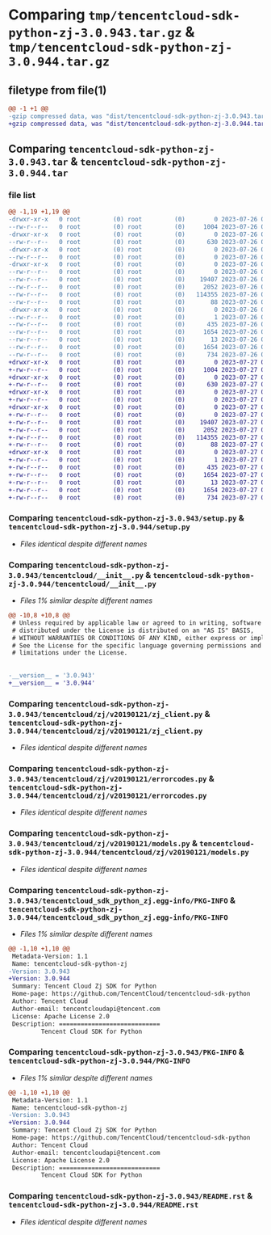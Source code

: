 # Comparing `tmp/tencentcloud-sdk-python-zj-3.0.943.tar.gz` & `tmp/tencentcloud-sdk-python-zj-3.0.944.tar.gz`

## filetype from file(1)

```diff
@@ -1 +1 @@
-gzip compressed data, was "dist/tencentcloud-sdk-python-zj-3.0.943.tar", last modified: Wed Jul 26 00:49:09 2023, max compression
+gzip compressed data, was "dist/tencentcloud-sdk-python-zj-3.0.944.tar", last modified: Thu Jul 27 02:28:32 2023, max compression
```

## Comparing `tencentcloud-sdk-python-zj-3.0.943.tar` & `tencentcloud-sdk-python-zj-3.0.944.tar`

### file list

```diff
@@ -1,19 +1,19 @@
-drwxr-xr-x   0 root         (0) root         (0)        0 2023-07-26 00:49:09.000000 tencentcloud-sdk-python-zj-3.0.943/
--rw-r--r--   0 root         (0) root         (0)     1004 2023-07-26 00:49:09.000000 tencentcloud-sdk-python-zj-3.0.943/setup.py
-drwxr-xr-x   0 root         (0) root         (0)        0 2023-07-26 00:49:09.000000 tencentcloud-sdk-python-zj-3.0.943/tencentcloud/
--rw-r--r--   0 root         (0) root         (0)      630 2023-07-26 00:49:09.000000 tencentcloud-sdk-python-zj-3.0.943/tencentcloud/__init__.py
-drwxr-xr-x   0 root         (0) root         (0)        0 2023-07-26 00:49:09.000000 tencentcloud-sdk-python-zj-3.0.943/tencentcloud/zj/
--rw-r--r--   0 root         (0) root         (0)        0 2023-07-26 00:49:09.000000 tencentcloud-sdk-python-zj-3.0.943/tencentcloud/zj/__init__.py
-drwxr-xr-x   0 root         (0) root         (0)        0 2023-07-26 00:49:09.000000 tencentcloud-sdk-python-zj-3.0.943/tencentcloud/zj/v20190121/
--rw-r--r--   0 root         (0) root         (0)        0 2023-07-26 00:49:09.000000 tencentcloud-sdk-python-zj-3.0.943/tencentcloud/zj/v20190121/__init__.py
--rw-r--r--   0 root         (0) root         (0)    19407 2023-07-26 00:49:09.000000 tencentcloud-sdk-python-zj-3.0.943/tencentcloud/zj/v20190121/zj_client.py
--rw-r--r--   0 root         (0) root         (0)     2052 2023-07-26 00:49:09.000000 tencentcloud-sdk-python-zj-3.0.943/tencentcloud/zj/v20190121/errorcodes.py
--rw-r--r--   0 root         (0) root         (0)   114355 2023-07-26 00:49:09.000000 tencentcloud-sdk-python-zj-3.0.943/tencentcloud/zj/v20190121/models.py
--rw-r--r--   0 root         (0) root         (0)       88 2023-07-26 00:49:09.000000 tencentcloud-sdk-python-zj-3.0.943/setup.cfg
-drwxr-xr-x   0 root         (0) root         (0)        0 2023-07-26 00:49:09.000000 tencentcloud-sdk-python-zj-3.0.943/tencentcloud_sdk_python_zj.egg-info/
--rw-r--r--   0 root         (0) root         (0)        1 2023-07-26 00:49:09.000000 tencentcloud-sdk-python-zj-3.0.943/tencentcloud_sdk_python_zj.egg-info/dependency_links.txt
--rw-r--r--   0 root         (0) root         (0)      435 2023-07-26 00:49:09.000000 tencentcloud-sdk-python-zj-3.0.943/tencentcloud_sdk_python_zj.egg-info/SOURCES.txt
--rw-r--r--   0 root         (0) root         (0)     1654 2023-07-26 00:49:09.000000 tencentcloud-sdk-python-zj-3.0.943/tencentcloud_sdk_python_zj.egg-info/PKG-INFO
--rw-r--r--   0 root         (0) root         (0)       13 2023-07-26 00:49:09.000000 tencentcloud-sdk-python-zj-3.0.943/tencentcloud_sdk_python_zj.egg-info/top_level.txt
--rw-r--r--   0 root         (0) root         (0)     1654 2023-07-26 00:49:09.000000 tencentcloud-sdk-python-zj-3.0.943/PKG-INFO
--rw-r--r--   0 root         (0) root         (0)      734 2023-07-26 00:49:09.000000 tencentcloud-sdk-python-zj-3.0.943/README.rst
+drwxr-xr-x   0 root         (0) root         (0)        0 2023-07-27 02:28:32.000000 tencentcloud-sdk-python-zj-3.0.944/
+-rw-r--r--   0 root         (0) root         (0)     1004 2023-07-27 02:28:32.000000 tencentcloud-sdk-python-zj-3.0.944/setup.py
+drwxr-xr-x   0 root         (0) root         (0)        0 2023-07-27 02:28:32.000000 tencentcloud-sdk-python-zj-3.0.944/tencentcloud/
+-rw-r--r--   0 root         (0) root         (0)      630 2023-07-27 02:28:32.000000 tencentcloud-sdk-python-zj-3.0.944/tencentcloud/__init__.py
+drwxr-xr-x   0 root         (0) root         (0)        0 2023-07-27 02:28:32.000000 tencentcloud-sdk-python-zj-3.0.944/tencentcloud/zj/
+-rw-r--r--   0 root         (0) root         (0)        0 2023-07-27 02:28:32.000000 tencentcloud-sdk-python-zj-3.0.944/tencentcloud/zj/__init__.py
+drwxr-xr-x   0 root         (0) root         (0)        0 2023-07-27 02:28:32.000000 tencentcloud-sdk-python-zj-3.0.944/tencentcloud/zj/v20190121/
+-rw-r--r--   0 root         (0) root         (0)        0 2023-07-27 02:28:32.000000 tencentcloud-sdk-python-zj-3.0.944/tencentcloud/zj/v20190121/__init__.py
+-rw-r--r--   0 root         (0) root         (0)    19407 2023-07-27 02:28:32.000000 tencentcloud-sdk-python-zj-3.0.944/tencentcloud/zj/v20190121/zj_client.py
+-rw-r--r--   0 root         (0) root         (0)     2052 2023-07-27 02:28:32.000000 tencentcloud-sdk-python-zj-3.0.944/tencentcloud/zj/v20190121/errorcodes.py
+-rw-r--r--   0 root         (0) root         (0)   114355 2023-07-27 02:28:32.000000 tencentcloud-sdk-python-zj-3.0.944/tencentcloud/zj/v20190121/models.py
+-rw-r--r--   0 root         (0) root         (0)       88 2023-07-27 02:28:32.000000 tencentcloud-sdk-python-zj-3.0.944/setup.cfg
+drwxr-xr-x   0 root         (0) root         (0)        0 2023-07-27 02:28:32.000000 tencentcloud-sdk-python-zj-3.0.944/tencentcloud_sdk_python_zj.egg-info/
+-rw-r--r--   0 root         (0) root         (0)        1 2023-07-27 02:28:32.000000 tencentcloud-sdk-python-zj-3.0.944/tencentcloud_sdk_python_zj.egg-info/dependency_links.txt
+-rw-r--r--   0 root         (0) root         (0)      435 2023-07-27 02:28:32.000000 tencentcloud-sdk-python-zj-3.0.944/tencentcloud_sdk_python_zj.egg-info/SOURCES.txt
+-rw-r--r--   0 root         (0) root         (0)     1654 2023-07-27 02:28:32.000000 tencentcloud-sdk-python-zj-3.0.944/tencentcloud_sdk_python_zj.egg-info/PKG-INFO
+-rw-r--r--   0 root         (0) root         (0)       13 2023-07-27 02:28:32.000000 tencentcloud-sdk-python-zj-3.0.944/tencentcloud_sdk_python_zj.egg-info/top_level.txt
+-rw-r--r--   0 root         (0) root         (0)     1654 2023-07-27 02:28:32.000000 tencentcloud-sdk-python-zj-3.0.944/PKG-INFO
+-rw-r--r--   0 root         (0) root         (0)      734 2023-07-27 02:28:32.000000 tencentcloud-sdk-python-zj-3.0.944/README.rst
```

### Comparing `tencentcloud-sdk-python-zj-3.0.943/setup.py` & `tencentcloud-sdk-python-zj-3.0.944/setup.py`

 * *Files identical despite different names*

### Comparing `tencentcloud-sdk-python-zj-3.0.943/tencentcloud/__init__.py` & `tencentcloud-sdk-python-zj-3.0.944/tencentcloud/__init__.py`

 * *Files 1% similar despite different names*

```diff
@@ -10,8 +10,8 @@
 # Unless required by applicable law or agreed to in writing, software
 # distributed under the License is distributed on an "AS IS" BASIS,
 # WITHOUT WARRANTIES OR CONDITIONS OF ANY KIND, either express or implied.
 # See the License for the specific language governing permissions and
 # limitations under the License.
 
 
-__version__ = '3.0.943'
+__version__ = '3.0.944'
```

### Comparing `tencentcloud-sdk-python-zj-3.0.943/tencentcloud/zj/v20190121/zj_client.py` & `tencentcloud-sdk-python-zj-3.0.944/tencentcloud/zj/v20190121/zj_client.py`

 * *Files identical despite different names*

### Comparing `tencentcloud-sdk-python-zj-3.0.943/tencentcloud/zj/v20190121/errorcodes.py` & `tencentcloud-sdk-python-zj-3.0.944/tencentcloud/zj/v20190121/errorcodes.py`

 * *Files identical despite different names*

### Comparing `tencentcloud-sdk-python-zj-3.0.943/tencentcloud/zj/v20190121/models.py` & `tencentcloud-sdk-python-zj-3.0.944/tencentcloud/zj/v20190121/models.py`

 * *Files identical despite different names*

### Comparing `tencentcloud-sdk-python-zj-3.0.943/tencentcloud_sdk_python_zj.egg-info/PKG-INFO` & `tencentcloud-sdk-python-zj-3.0.944/tencentcloud_sdk_python_zj.egg-info/PKG-INFO`

 * *Files 1% similar despite different names*

```diff
@@ -1,10 +1,10 @@
 Metadata-Version: 1.1
 Name: tencentcloud-sdk-python-zj
-Version: 3.0.943
+Version: 3.0.944
 Summary: Tencent Cloud Zj SDK for Python
 Home-page: https://github.com/TencentCloud/tencentcloud-sdk-python
 Author: Tencent Cloud
 Author-email: tencentcloudapi@tencent.com
 License: Apache License 2.0
 Description: ============================
         Tencent Cloud SDK for Python
```

### Comparing `tencentcloud-sdk-python-zj-3.0.943/PKG-INFO` & `tencentcloud-sdk-python-zj-3.0.944/PKG-INFO`

 * *Files 1% similar despite different names*

```diff
@@ -1,10 +1,10 @@
 Metadata-Version: 1.1
 Name: tencentcloud-sdk-python-zj
-Version: 3.0.943
+Version: 3.0.944
 Summary: Tencent Cloud Zj SDK for Python
 Home-page: https://github.com/TencentCloud/tencentcloud-sdk-python
 Author: Tencent Cloud
 Author-email: tencentcloudapi@tencent.com
 License: Apache License 2.0
 Description: ============================
         Tencent Cloud SDK for Python
```

### Comparing `tencentcloud-sdk-python-zj-3.0.943/README.rst` & `tencentcloud-sdk-python-zj-3.0.944/README.rst`

 * *Files identical despite different names*

